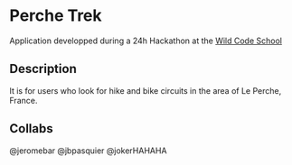 # Perche Trek

Application developped during a 24h Hackathon at the [Wild Code School](wildcodeschool.fr)

## Description

It is for users who look for hike and bike circuits in the area of Le Perche, France.

## Collabs

@jeromebar @jbpasquier @jokerHAHAHA
